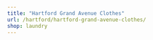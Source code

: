```yaml
---
title: "Hartford Grand Avenue Clothes"
url: /hartford/hartford-grand-avenue-clothes/
shop: laundry
---
```

